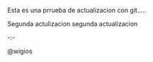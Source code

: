 Esta es una prrueba de actualizacion con git.....

Segunda actulizacion segunda actualizacion

-:-

@wigios
